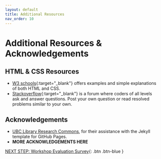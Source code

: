 ```yaml
---
layout: default
title: Additional Resources
nav_order: 10
---
```

# Additional Resources & Acknowledgements

## HTML & CSS Resources
-   [W3 schools](https://www.w3schools.com/){:target="_blank"} offers examples and simple explanations of both HTML and CSS.
-   [Stackoverflow](https://stackoverflow.com/tags){:target="_blank"} is a forum where coders of all levels ask and answer questions. Post your own question or read resolved problems similar to your own.

## Acknowledgements
- [UBC Library Research Commons](https://github.com/ubc-library-rc/), for their assistance with the Jekyll template for GitHub Pages.
- **MORE ACKNOWLEDGEMENTS HERE**

[NEXT STEP: Workshop Evaluation Survey](workshop-survey.html){: .btn .btn-blue }

